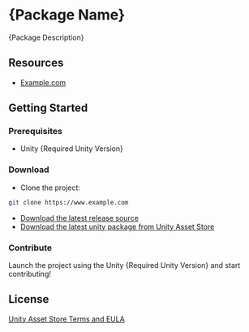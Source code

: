 # {Package Name}

{Package Description}

## Resources

- [Example.com](https://www.example.com)

## Getting Started

### Prerequisites

- Unity {Required Unity Version}

### Download

- Clone the project:

```bash
git clone https://www.example.com
```

- [Download the latest release source](https://www.example.com)
- [Download the latest unity package from Unity Asset Store](https://www.example.com)

### Contribute

Launch the project using the Unity {Required Unity Version} and start contributing!

## License

[Unity Asset Store Terms and EULA](https://unity3d.com/legal/as_terms)
